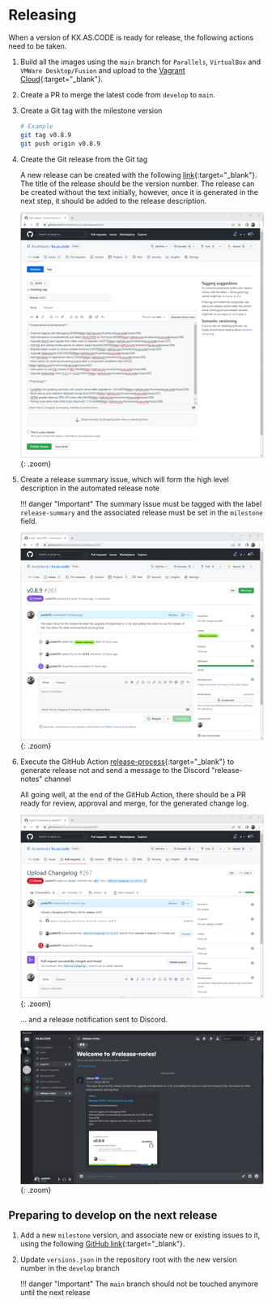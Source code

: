 # Releasing

When a version of KX.AS.CODE is ready for release, the following actions need to be taken.

1. Build all the images using the `main` branch for `Parallels`, `VirtualBox` and `VMWare Desktop/Fusion` and upload to the [Vagrant Cloud](https://app.vagrantup.com/kxascode/){:target="\_blank"}.

2. Create a PR to merge the latest code from `develop` to `main`.

3. Create a Git tag with the milestone version

    ```bash
    # Example
    git tag v0.8.9
    git push origin v0.8.9
    ```

4. Create the Git release from the Git tag

    A new release can be created with the following [link](https://github.com/Accenture/kx.as.code/releases/new){:target="\_blank"}.  The title of the release should be the version number. The release can be created without the text initially, however, once it is generated in the next step, it should be added to the release description.

    ![](../assets/images/release_process_3.png){: .zoom}

5. Create a release summary issue, which will form the high level description in the automated release note

    !!! danger "Important"
        The summary issue must be tagged with the label `release-summary` and the associated release must be set in the `milestone` field.

    ![](../assets/images/release_process_4.png){: .zoom}


6. Execute the GitHub Action [release-process](https://github.com/Accenture/kx.as.code/actions/workflows/release.yml){:target="\_blank"} to generate release not and send a message to the Discord "release-notes" channel

    All going well, at the end of the GitHub Action, there should be a PR ready for review, approval and merge, for the generated change log.

    ![](../assets/images/release_process_1.png){: .zoom}

    ... and a release notification sent to Discord.

    ![](../assets/images/release_process_2.png){: .zoom}

## Preparing to develop on the next release

1. Add a new `milestone` version, and associate new or existing issues to it, using the following [GitHub link](https://github.com/Accenture/kx.as.code/milestones/new){:target="\_blank"}.
2. Update `versions.json` in the repository root with the new version number in the `develop` branch

    !!! danger "Important"
        The `main` branch should not be touched anymore until the next release
